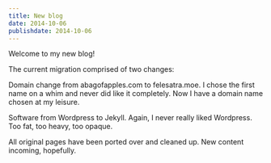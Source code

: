 ```yaml
---
title: New blog
date: 2014-10-06
publishdate: 2014-10-06
---
```


Welcome to my new blog!

The current migration comprised of two changes:

Domain change from abagofapples.com to felesatra.moe.  I chose the first
name on a whim and never did like it completely.  Now I have a domain
name chosen at my leisure.

Software from Wordpress to Jekyll.  Again, I never really liked
Wordpress.  Too fat, too heavy, too opaque.

All original pages have been ported over and cleaned up.  New content
incoming, hopefully.

